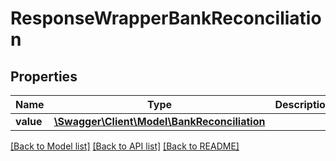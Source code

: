 # ResponseWrapperBankReconciliation

## Properties
Name | Type | Description | Notes
------------ | ------------- | ------------- | -------------
**value** | [**\Swagger\Client\Model\BankReconciliation**](BankReconciliation.md) |  | [optional] 

[[Back to Model list]](../README.md#documentation-for-models) [[Back to API list]](../README.md#documentation-for-api-endpoints) [[Back to README]](../README.md)


